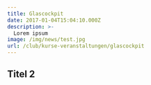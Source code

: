 ```yaml
---
title: Glascockpit
date: 2017-01-04T15:04:10.000Z
description: >-
  Lorem ipsum
image: /img/news/test.jpg
url: /club/kurse-veranstaltungen/glascockpit
---
```


## Titel 2
